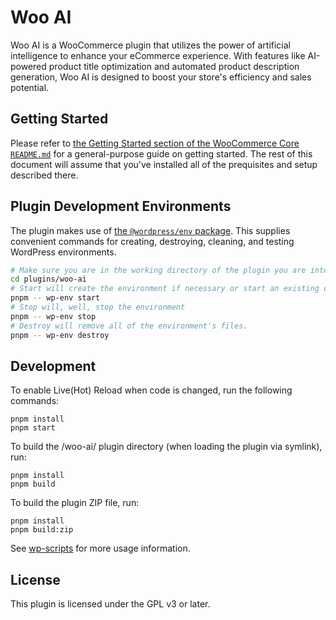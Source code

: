 # Woo AI

Woo AI is a WooCommerce plugin that utilizes the power of artificial intelligence to enhance your eCommerce experience. With features like AI-powered product title optimization and automated product description generation, Woo AI is designed to boost your store's efficiency and sales potential.

## Getting Started

Please refer to [the Getting Started section of the WooCommerce Core `README.md`](https://github.com/woocommerce/woocommerce/blob/trunk/README.md) for a general-purpose guide on getting started. The rest of this document will assume that you've installed all of the prequisites and setup described there.

## Plugin Development Environments

The plugin makes use of [the `@wordpress/env` package](https://developer.wordpress.org/block-editor/reference-guides/packages/packages-env/).
This supplies convenient commands for creating, destroying, cleaning, and testing WordPress environments.

```bash
# Make sure you are in the working directory of the plugin you are interested in setting up the environment for
cd plugins/woo-ai
# Start will create the environment if necessary or start an existing one
pnpm -- wp-env start
# Stop will, well, stop the environment
pnpm -- wp-env stop
# Destroy will remove all of the environment's files.
pnpm -- wp-env destroy
```

## Development

To enable Live(Hot) Reload when code is changed, run the following commands:

```text
pnpm install
pnpm start
```

To build the /woo-ai/ plugin directory (when loading the plugin via symlink), run:

```text
pnpm install
pnpm build
```

To build the plugin ZIP file, run:

```text
pnpm install
pnpm build:zip
```

See [wp-scripts](https://github.com/WordPress/gutenberg/tree/trunk/packages/scripts) for more usage information.

## License

This plugin is licensed under the GPL v3 or later.
